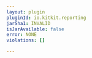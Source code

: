 ```yaml
---
layout: plugin
pluginId: io.kitkit.reporting
jarSha1: INVALID
isJarAvailable: false
error: NONE
violations: []

---
```

